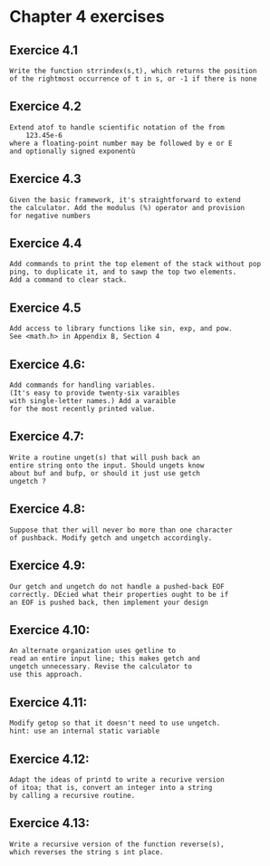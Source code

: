 # Chapter 4 exercises

## Exercice 4.1

    Write the function strrindex(s,t), which returns the position
    of the rightmost occurrence of t in s, or -1 if there is none

## Exercice 4.2

    Extend atof to handle scientific notation of the from
        123.45e-6
    where a floating-point number may be followed by e or E 
    and optionally signed exponentù

## Exercice 4.3

    Given the basic framework, it's straightforward to extend
    the calculator. Add the modulus (%) operator and provision
    for negative numbers 

## Exercice 4.4 

    Add commands to print the top element of the stack without pop
    ping, to duplicate it, and to sawp the top two elements.
    Add a command to clear stack.

## Exercice 4.5

    Add access to library functions like sin, exp, and pow.
    See <math.h> in Appendix B, Section 4

## Exercice 4.6:

    Add commands for handling variables. 
    (It's easy to provide twenty-six varaibles 
    with single-letter names.) Add a varaible
    for the most recently printed value.

## Exercice 4.7:

    Write a routine unget(s) that will push back an 
    entire string onto the input. Should ungets know 
    about buf and bufp, or should it just use getch 
    ungetch ?

## Exercice 4.8:

    Suppose that ther will never bo more than one character 
    of pushback. Modify getch and ungetch accordingly.

## Exercice 4.9:
 
    Our getch and ungetch do not handle a pushed-back EOF
    correctly. DEcied what their properties ought to be if 
    an EOF is pushed back, then implement your design

## Exercice 4.10:

    An alternate organization uses getline to 
    read an entire input line; this makes getch and 
    ungetch unnecessary. Revise the calculator to 
    use this approach.

## Exercice 4.11:

    Modify getop so that it doesn't need to use ungetch.
    hint: use an internal static variable

## Exercice 4.12:

    Adapt the ideas of printd to write a recurive version
    of itoa; that is, convert an integer into a string 
    by calling a recursive routine.

## Exercice 4.13:

    Write a recursive version of the function reverse(s),
    which reverses the string s int place. 